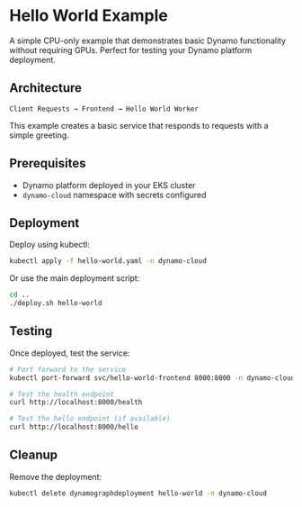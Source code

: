 # Hello World Example

A simple CPU-only example that demonstrates basic Dynamo functionality without requiring GPUs. Perfect for testing your Dynamo platform deployment.

## Architecture

```text
Client Requests → Frontend → Hello World Worker
```

This example creates a basic service that responds to requests with a simple greeting.

## Prerequisites

- Dynamo platform deployed in your EKS cluster
- `dynamo-cloud` namespace with secrets configured

## Deployment

Deploy using kubectl:

```bash
kubectl apply -f hello-world.yaml -n dynamo-cloud
```

Or use the main deployment script:

```bash
cd ..
./deploy.sh hello-world
```

## Testing

Once deployed, test the service:

```bash
# Port forward to the service
kubectl port-forward svc/hello-world-frontend 8000:8000 -n dynamo-cloud

# Test the health endpoint
curl http://localhost:8000/health

# Test the hello endpoint (if available)
curl http://localhost:8000/hello
```

## Cleanup

Remove the deployment:

```bash
kubectl delete dynamographdeployment hello-world -n dynamo-cloud
```